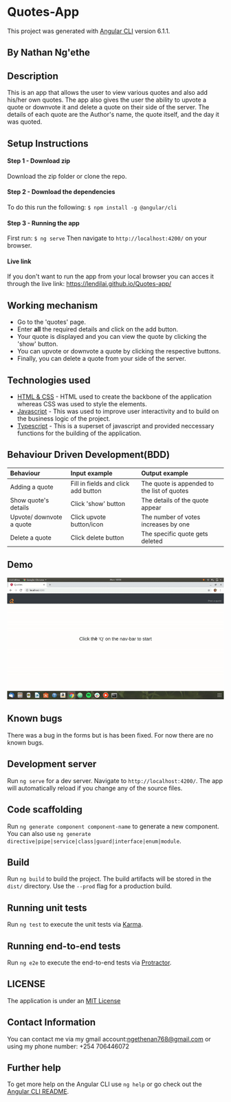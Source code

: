 # Quotes-App

This project was generated with [Angular CLI](https://github.com/angular/angular-cli) version 6.1.1.

## By **Nathan Ng'ethe**


## Description
This is an app that allows the user to view various quotes and also add his/her own quotes. The app also gives the user the ability to upvote a quote or downvote it and delete a quote on their side of the server. The details of each quote are the Author's name, the quote itself, and the day it was quoted.

## Setup Instructions
#### Step 1 - Download zip
Download the zip folder or clone the repo.

#### Step 2 - Download the dependencies
To do this run the following:
`$ npm install -g @angular/cli`

#### Step 3 - Running the app
First run:
`$ ng serve`
Then navigate to `http://localhost:4200/` on your browser.

#### Live link
If you don't want to run the app from your local browser you can acces it through the live link: https://lendilai.github.io/Quotes-app/

## Working mechanism
- Go to the 'quotes' page.
- Enter **all** the required details and click on the add      button.
- Your quote is displayed and you can view the quote by clicking the 'show' button.
- You can upvote or downvote a quote by clicking the respective buttons.
- Finally, you can delete a quote from your side of the server.

## Technologies used
* [HTML & CSS](https://www.w3schools.com/html/html_css.asp) - HTML used to create the backbone of the application whereas CSS was used to style the elements.
* [Javascript](https://www.javascript.com/) - This was used to improve user interactivity and to build on the business logic of the project.
* [Typescript](https://www.typescriptlang.org/) - This is a superset of javascript and provided neccessary functions for the building of the application.


## Behaviour Driven Development(BDD)
| Behaviour | Input example    | Output example |
| :------------- | :------------- | :------------- |
| Adding a quote | Fill in fields and click add button  | The quote is appended to the list of quotes |
| Show quote's details | Click 'show' button | The details of the quote appear |
| Upvote/ downvote a quote | Click upvote button/icon | The number of votes increases by one |
| Delete a quote | Click delete button | The specific quote gets deleted |


## Demo
![](src/assets/demo.gif)


## Known bugs
There was a bug in the forms but is has been fixed. For now there are no known bugs.

## Development server

Run `ng serve` for a dev server. Navigate to `http://localhost:4200/`. The app will automatically reload if you change any of the source files.

## Code scaffolding

Run `ng generate component component-name` to generate a new component. You can also use `ng generate directive|pipe|service|class|guard|interface|enum|module`.

## Build

Run `ng build` to build the project. The build artifacts will be stored in the `dist/` directory. Use the `--prod` flag for a production build.

## Running unit tests

Run `ng test` to execute the unit tests via [Karma](https://karma-runner.github.io).

## Running end-to-end tests

Run `ng e2e` to execute the end-to-end tests via [Protractor](http://www.protractortest.org/).

## LICENSE
The application is under an [MIT License]("https://github.com/lendilai/Quotes-app/blob/master/LICENSE.txt")


## Contact Information
You can contact me via my gmail account:ngethenan768@gmail.com or using my phone number: +254 706446072

## Further help

To get more help on the Angular CLI use `ng help` or go check out the [Angular CLI README](https://github.com/angular/angular-cli/blob/master/README.md).
